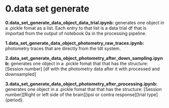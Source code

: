 # 0.data set generate

**0.data_set_generate_data_object_data_trial.ipynb:**
generates one object in a .pickle fomat as a list. Each entry to that list is a data trial df that is importad from the output of notebook 0a in the processing pipeline. 

**1.data_set_generate_data_object_photometry_raw_traces.ipynb:**
photometry traces that are directly from the tdt system. 

**2.data_set_generate_data_object_photometry_after_down_sampling.ipynb:**
generates one object in a .pickle fomat that that has the structure:
[Session number] [df with the photometry data after it with processed and downsampled]

**3.data_set_generate_data_object_photometry_after_processing.ipynb:**
generates one object in a .pickle fomat that that has the structure:
[Session number][Right or left side of the brain][ipsi or contra response][trial type]{period}.




